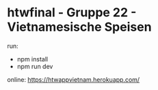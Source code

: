 # htwfinal - Gruppe 22 - Vietnamesische Speisen

run:
- npm install
- npm run dev

online: https://htwappvietnam.herokuapp.com/
